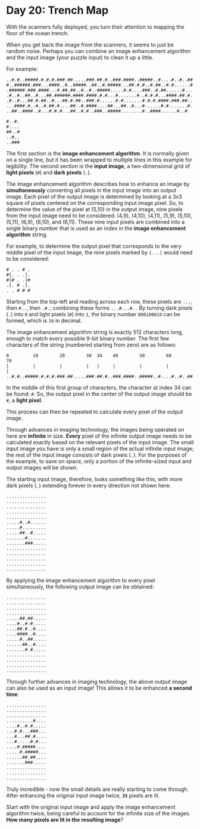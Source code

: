 # Day 20: Trench Map
With the scanners fully deployed, you turn their attention to mapping the floor of the ocean trench.

When you get back the image from the scanners, it seems to just be random noise. Perhaps you can combine an image 
enhancement algorithm and the input image (your puzzle input) to clean it up a little.

For example:
```
..#.#..#####.#.#.#.###.##.....###.##.#..###.####..#####..#....#..#..##..##
#..######.###...####..#..#####..##..#.#####...##.#.#..#.##..#.#......#.###
.######.###.####...#.##.##..#..#..#####.....#.#....###..#.##......#.....#.
.#..#..##..#...##.######.####.####.#.#...#.......#..#.#.#...####.##.#.....
.#..#...##.#.##..#...##.#.##..###.#......#.#.......#.#.#.####.###.##...#..
...####.#..#..#.##.#....##..#.####....##...##..#...#......#.#.......#.....
..##..####..#...#.#.#...##..#.#..###..#####........#..####......#..#

#..#.
#....
##..#
..#..
..###
```
The first section is the **image enhancement algorithm**. It is normally given on a single line, but it has been wrapped 
to multiple lines in this example for legibility. The second section is the **input image**, a two-dimensional grid of 
**light pixels** (`#`) and **dark pixels** (`.`).

The image enhancement algorithm describes how to enhance an image by **simultaneously** converting all pixels in the 
input image into an output image. Each pixel of the output image is determined by looking at a 3x3 square of pixels 
centered on the corresponding input image pixel. So, to determine the value of the pixel at (5,10) in the output image, 
nine pixels from the input image need to be considered: (4,9), (4,10), (4,11), (5,9), (5,10), (5,11), (6,9), (6,10), and 
(6,11). These nine input pixels are combined into a single binary number that is used as an index in the **image 
enhancement algorithm** string.

For example, to determine the output pixel that corresponds to the very middle pixel of the input image, the nine pixels 
marked by `[...]` would need to be considered:
```
# . . # .
#[. . .].
#[# . .]#
.[. # .].
. . # # #
```
Starting from the top-left and reading across each row, these pixels are `...`, then `#..`, then `.#.`; combining these 
forms `...#...#..` By turning dark pixels (`.`) into `0` and light pixels (`#`) into `1`, the binary number `000100010` 
can be formed, which is `34` in decimal.

The image enhancement algorithm string is exactly 512 characters long, enough to match every possible 9-bit binary 
number. The first few characters of the string (numbered starting from zero) are as follows:
```
0         10        20        30  34    40        50        60        70
|         |         |         |   |     |         |         |         |
..#.#..#####.#.#.#.###.##.....###.##.#..###.####..#####..#....#..#..##..##
```
In the middle of this first group of characters, the character at index 34 can be found: `#`. So, the output pixel in 
the center of the output image should be `#`, a **light pixel**.

This process can then be repeated to calculate every pixel of the output image.

Through advances in imaging technology, the images being operated on here are **infinite** in size. **Every** pixel of 
the infinite output image needs to be calculated exactly based on the relevant pixels of the input image. The small 
input image you have is only a small region of the actual infinite input image; the rest of the input image consists of 
dark pixels (`.`). For the purposes of the example, to save on space, only a portion of the infinite-sized input and 
output images will be shown.

The starting input image, therefore, looks something like this, with more dark pixels (`.`) extending forever in every 
direction not shown here:
```
...............
...............
...............
...............
...............
.....#..#......
.....#.........
.....##..#.....
.......#.......
.......###.....
...............
...............
...............
...............
...............
```
By applying the image enhancement algorithm to every pixel simultaneously, the following output image can be obtained:
```
...............
...............
...............
...............
.....##.##.....
....#..#.#.....
....##.#..#....
....####..#....
.....#..##.....
......##..#....
.......#.#.....
...............
...............
...............
...............
```
Through further advances in imaging technology, the above output image can also be used as an input image! This allows 
it to be enhanced **a second time**:
```
...............
...............
...............
..........#....
....#..#.#.....
...#.#...###...
...#...##.#....
...#.....#.#...
....#.#####....
.....#.#####...
......##.##....
.......###.....
...............
...............
...............
```
Truly incredible - now the small details are really starting to come through. After enhancing the original input image 
twice, **`35`** pixels are lit.

Start with the original input image and apply the image enhancement algorithm twice, being careful to account for the 
infinite size of the images. **How many pixels are lit in the resulting image**?
